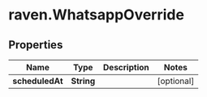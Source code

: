 # raven.WhatsappOverride

## Properties

| Name            | Type       | Description | Notes      |
| --------------- | ---------- | ----------- | ---------- |
| **scheduledAt** | **String** |             | [optional] |
